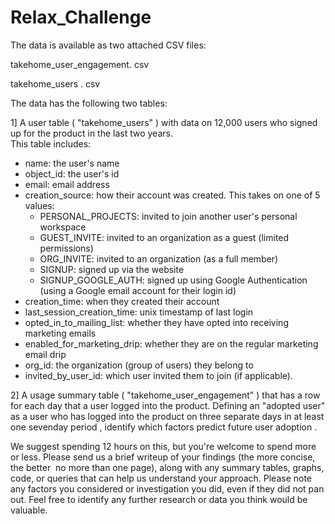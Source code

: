 # Relax_Challenge


The  data  is  available  as  two  attached  CSV  files:

takehome_user_engagement. csv

takehome_users . csv

The  data  has  the  following  two  tables:

1]  A  user  table  ( "takehome_users" )  with  data  on  12,000  users  who  signed  up  for  the
product  in  the  last  two  years.   
This  table  includes:
- name:  the  user's  name
- object_id:   the  user's  id
- email:  email  address
- creation_source:   how  their  account  was  created.  This  takes  on  one of  5  values:
    - PERSONAL_PROJECTS:  invited  to  join  another  user's personal  workspace
    - GUEST_INVITE:  invited  to  an  organization  as  a  guest (limited  permissions)
    - ORG_INVITE:  invited  to  an  organization  (as  a  full  member)
    - SIGNUP:  signed  up  via  the  website
    - SIGNUP_GOOGLE_AUTH:  signed  up  using  Google Authentication  (using  a  Google  email  account  for  their  login id)
- creation_time:  when  they  created  their  account
- last_session_creation_time:   unix  timestamp  of  last  login
- opted_in_to_mailing_list:  whether  they  have  opted  into  receiving marketing  emails
- enabled_for_marketing_drip:  whether  they  are  on  the  regular marketing  email  drip
- org_id:   the  organization  (group  of  users)  they  belong  to
- invited_by_user_id:   which  user  invited  them  to  join  (if  applicable).

2]  A  usage  summary  table  ( "takehome_user_engagement" )  that  has  a  row  for  each  day that  a  user  logged  into  the  product.
Defining  an  "adopted  user"   as  a  user  who   has  logged  into  the  product  on  three  separate days  in  at  least  one  seven­day  period ,  identify  which  factors  predict  future  user adoption .

We  suggest  spending  1­2  hours  on  this,  but  you're  welcome  to  spend  more  or  less.
Please  send  us  a  brief  writeup  of  your  findings  (the  more  concise,  the  better  ­­  no  more
than  one  page),  along  with  any  summary  tables,  graphs,  code,  or  queries  that  can  help
us  understand  your  approach.  Please  note  any  factors  you  considered  or  investigation
you  did,  even  if  they  did  not  pan  out.  Feel  free  to  identify  any  further  research  or  data
you  think  would  be  valuable.
